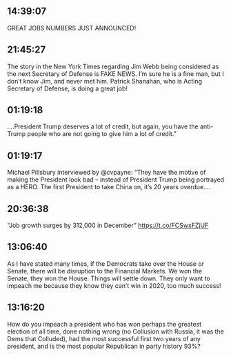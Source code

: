 ## 14:39:07
GREAT JOBS NUMBERS JUST ANNOUNCED!
## 21:45:27
The story in the New York Times regarding Jim Webb being considered as the next Secretary of Defense is FAKE NEWS. I’m sure he is a fine man, but I don’t know Jim, and never met him. Patrick Shanahan, who is Acting Secretary of Defense, is doing a great job!
## 01:19:18
....President Trump deserves a lot of credit, but again, you have the anti-Trump people who are not going to give him a lot of credit.”
## 01:19:17
Michael Pillsbury interviewed by @cvpayne: “They have the motive of making the President look bad – instead of President Trump being portrayed as a HERO. The first President to take China on, it’s 20 years overdue....
## 20:36:38
“Job growth surges by 312,000 in December” https://t.co/FCSwxFZjUF
## 13:06:40
As I have stated many times, if the Democrats take over the House or Senate, there will be disruption to the Financial Markets. We won the Senate, they won the House. Things will settle down. They only want to impeach me because they know they can’t win in 2020, too much success!
## 13:16:20
How do you impeach a president who has won perhaps the greatest election of all time, done nothing wrong (no Collusion with Russia, it was the Dems that Colluded), had the most successful first two years of any president, and is the most popular Republican in party history 93%?
